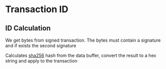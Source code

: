# Transaction ID

## ID Calculation

We get bytes from signed transaction. The bytes must contain a signature and if exists the second signature

Calculates [sha256](https://en.wikipedia.org/wiki/SHA-2) hash from the data buffer, convert the result to a hex string and apply to the transaction
